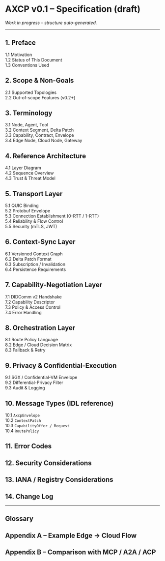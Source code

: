 # AXCP v0.1 – Specification (draft)

_Work in progress – structure auto-generated._

---

## 1. Preface
1.1 Motivation  
1.2 Status of This Document  
1.3 Conventions Used  

## 2. Scope & Non-Goals  
2.1 Supported Topologies  
2.2 Out-of-scope Features (v0.2+)  

## 3. Terminology  
3.1 Node, Agent, Tool  
3.2 Context Segment, Delta Patch  
3.3 Capability, Contract, Envelope  
3.4 Edge Node, Cloud Node, Gateway  

## 4. Reference Architecture  
4.1 Layer Diagram  
4.2 Sequence Overview  
4.3 Trust & Threat Model  

## 5. Transport Layer  
5.1 QUIC Binding  
5.2 Protobuf Envelope  
5.3 Connection Establishment (0-RTT / 1-RTT)  
5.4 Reliability & Flow Control  
5.5 Security (mTLS, JWT)  

## 6. Context-Sync Layer  
6.1 Versioned Context Graph  
6.2 Delta Patch Format  
6.3 Subscription / Invalidation  
6.4 Persistence Requirements  

## 7. Capability-Negotiation Layer  
7.1 DIDComm v2 Handshake  
7.2 Capability Descriptor  
7.3 Policy & Access Control  
7.4 Error Handling  

## 8. Orchestration Layer  
8.1 Route Policy Language  
8.2 Edge / Cloud Decision Matrix  
8.3 Fallback & Retry  

## 9. Privacy & Confidential-Execution  
9.1 SGX / Confidential-VM Envelope  
9.2 Differential-Privacy Filter  
9.3 Audit & Logging  

## 10. Message Types (IDL reference)  
10.1 `AxcpEnvelope`  
10.2 `ContextPatch`  
10.3 `CapabilityOffer / Request`  
10.4 `RoutePolicy`  

## 11. Error Codes  
## 12. Security Considerations  
## 13. IANA / Registry Considerations  
## 14. Change Log  

---

## Glossary  
## Appendix A – Example Edge → Cloud Flow  
## Appendix B – Comparison with MCP / A2A / ACP
